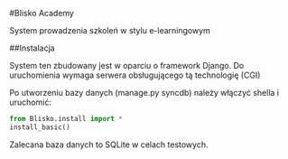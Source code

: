 #Blisko Academy

System prowadzenia szkoleń w stylu e-learningowym



##Instalacja

System ten zbudowany jest w oparciu o framework Django.
Do uruchomienia wymaga serwera obsługującego tą technologię (CGI)

Po utworzeniu bazy danych (manage.py syncdb) należy włączyć shella
i uruchomić:

```Python
from Blisko.install import *
install_basic()
```

Zalecana baza danych to SQLite w celach testowych.